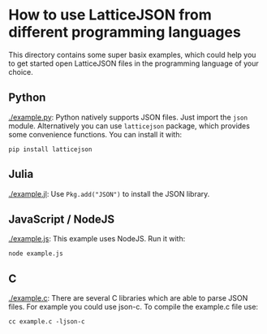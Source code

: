 # How to use LatticeJSON from different programming languages

This directory contains some super basix examples, which could help you to get started
open LatticeJSON files in the programming language of your choice.

## Python

[./example.py](example.py): Python natively supports JSON files. Just import the `json` module. Alternatively you
can use `latticejson` package, which provides some convenience functions. You can
install it with:

    pip install latticejson

## Julia

[./example.jl](example.jl): Use `Pkg.add("JSON")` to install the JSON library.

## JavaScript / NodeJS

[./example.js](examle.js): This example uses NodeJS. Run it with:

    node example.js


## C

[./example.c](examle.c): There are several C libraries which are able to parse JSON files. For example you could
use json-c. To compile the example.c file use:

    cc example.c -ljson-c
